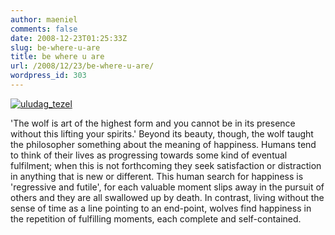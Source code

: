 ```yaml
---
author: maeniel
comments: false
date: 2008-12-23T01:25:33Z
slug: be-where-u-are
title: be where u are
url: /2008/12/23/be-where-u-are/
wordpress_id: 303
---
```


[![uludag_tezel](https://maeniel.files.wordpress.com/2008/12/uludag_tezel.jpg)](https://maeniel.files.wordpress.com/2008/12/uludag_tezel.jpg)

'The wolf is art of the highest form and you cannot be in its presence without this lifting your spirits.' Beyond its beauty, though, the wolf taught the philosopher something about the meaning of happiness. Humans tend to think of their lives as progressing towards some kind of eventual fulfilment; when this is not forthcoming they seek satisfaction or distraction in anything that is new or different. This human search for happiness is 'regressive and futile', for each valuable moment slips away in the pursuit of others and they are all swallowed up by death. In contrast, living without the sense of time as a line pointing to an end-point, wolves find happiness in the repetition of fulfilling moments, each complete and self-contained.

